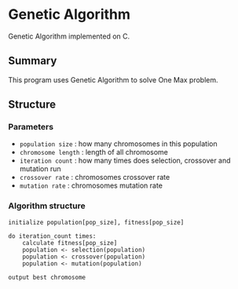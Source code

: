 # Genetic Algorithm

Genetic Algorithm implemented on C.

## Summary

This program uses Genetic Algorithm to solve One Max problem.

## Structure

### Parameters

* `population size` : how many chromosomes in this population
* `chromosome length` : length of all chromosome
* `iteration count` : how many times does selection, crossover and mutation run
* `crossover rate` : chromosomes crossover rate
* `mutation rate` : chromosomes mutation rate

### Algorithm structure

```pseudocode
initialize population[pop_size], fitness[pop_size]

do iteration_count times:
	calculate fitness[pop_size]
	population <- selection(population)
	population <- crossover(population)
	population <- mutation(population)

output best chromosome
```
